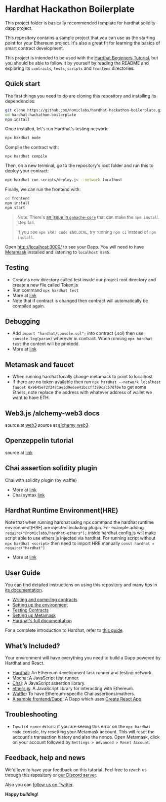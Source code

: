 # Hardhat Hackathon Boilerplate
This project folder is basically recommended template for hardhat solidity dapp project.

This repository contains a sample project that you can use as the starting point
for your Ethereum project. It's also a great fit for learning the basics of
smart contract development.

This project is intended to be used with the
[Hardhat Beginners Tutorial](https://hardhat.org/tutorial), but you should be
able to follow it by yourself by reading the README and exploring its
`contracts`, `tests`, `scripts` and `frontend` directories.

## Quick start

The first things you need to do are cloning this repository and installing its
dependencies:

```sh
git clone https://github.com/nomiclabs/hardhat-hackathon-boilerplate.git
cd hardhat-hackathon-boilerplate
npm install
```

Once installed, let's run Hardhat's testing network:

```sh
npx hardhat node
```

Compile the contract with:

```
npx hardhat compile
```

Then, on a new terminal, go to the repository's root folder and run this to
deploy your contract:

```sh
npx hardhat run scripts/deploy.js --network localhost
```

Finally, we can run the frontend with:

```sh
cd frontend
npm install
npm start
```

> Note: There's [an issue in `ganache-core`](https://github.com/trufflesuite/ganache-core/issues/650) that can make the `npm install` step fail. 
>
> If you see `npm ERR! code ENOLOCAL`, try running `npm ci` instead of `npm install`.

Open [http://localhost:3000/](http://localhost:3000/) to see your Dapp. You will
need to have [Metamask](https://metamask.io) installed and listening to
`localhost 8545`.


## Testing
- Create a new directory called test inside our project root directory and create a new file called Token.js
- Run command 
```npx hardhat test```
- More at [link](https://hardhat.org/tutorial/testing-contracts.html)
- Note that if contract is changed then contract will automatically be compiled again.

## Debugging
- Add ```import "hardhat/console.sol";``` into contract (.sol)
then use ```console.log(param)``` wherever in contract.
When running ```npx hardhat test``` the content will be printedd.
- More at [link](https://hardhat.org/tutorial/debugging-with-hardhat-network.html)

## Metamask and faucet
- When running hardhat locally change metamask to point to localhost
- If there are no token available then run ```npx hardhat --network localhost faucet 0x9645e72f2471ae5d9edee41bccff399cac57df0e``` to get some Ethers,
note replace the address with whatever address of wallet we want to have ETH.

## Web3.js /alchemy-web3 docs
source at [web3](https://web3js.readthedocs.io/en/v1.2.9/index.html)
source at [alchemy_web3](https://github.com/alchemyplatform/alchemy-web3)

## Openzeppelin tutorial
source at [link](https://docs.openzeppelin.com/learn/)

## Chai assertion solidity plugin
Chai with solidity plugin (by waffle)
- More at [link](https://ethereum-waffle.readthedocs.io/en/latest/matchers.html)
- Chai syntax [link](https://www.chaijs.com/api/bdd/)

## Hardhat Runtime Environment(HRE)
Note that when running hardhat using npx command the hardhat runtime environment(HRE) are injected including plugin.
For example adding ```require("@nomiclabs/hardhat-ethers");``` inside hardhat.config.js will make script able to use ethers.js
injected via hardhat. For running script without ```npx hardhat <script>``` then need to import HRE manually ```const hardhat = require("hardhat")```
- More at [link](https://hardhat.org/advanced/hardhat-runtime-environment.html)

## User Guide

You can find detailed instructions on using this repository and many tips in [its documentation](https://hardhat.org/tutorial).

- [Writing and compiling contracts](https://hardhat.org/tutorial/writing-and-compiling-contracts/)
- [Setting up the environment](https://hardhat.org/tutorial/setting-up-the-environment/)
- [Testing Contracts](https://hardhat.org/tutorial/testing-contracts/)
- [Setting up Metamask](https://hardhat.org/tutorial/hackathon-boilerplate-project.html#how-to-use-it)
- [Hardhat's full documentation](https://hardhat.org/getting-started/)

For a complete introduction to Hardhat, refer to [this guide](https://hardhat.org/getting-started/#overview).

## What’s Included?

Your environment will have everything you need to build a Dapp powered by Hardhat and React.

- [Hardhat](https://hardhat.org/): An Ethereum development task runner and testing network.
- [Mocha](https://mochajs.org/): A JavaScript test runner.
- [Chai](https://www.chaijs.com/): A JavaScript assertion library.
- [ethers.js](https://docs.ethers.io/v5/): A JavaScript library for interacting with Ethereum.
- [Waffle](https://github.com/EthWorks/Waffle/): To have Ethereum-specific Chai assertions/mathers.
- [A sample frontend/Dapp](./frontend): A Dapp which uses [Create React App](https://github.com/facebook/create-react-app).

## Troubleshooting

- `Invalid nonce` errors: if you are seeing this error on the `npx hardhat node`
  console, try resetting your Metamask account. This will reset the account's
  transaction history and also the nonce. Open Metamask, click on your account
  followed by `Settings > Advanced > Reset Account`.

## Feedback, help and news

We'd love to have your feedback on this tutorial. Feel free to reach us through
this repository or [our Discord server](https://invite.gg/HardhatSupport).

Also you can [follow us on Twitter](https://twitter.com/HardhatHQ).

**Happy _building_!**
